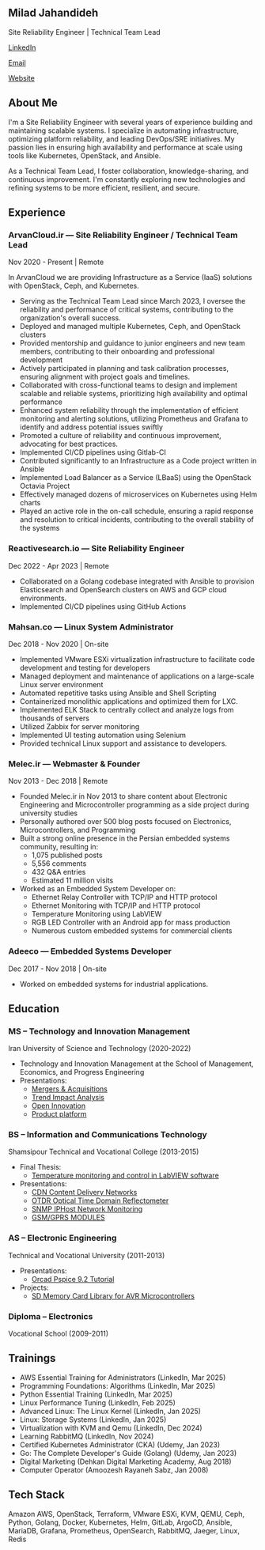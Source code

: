 ## Milad Jahandideh
Site Reliability Engineer | Technical Team Lead

[LinkedIn](https://www.linkedin.com/in/miladjahandideh/)

[Email](mailto:milad.jahandideh.u@gmail.com)

[Website](https://milad.melec.ir/)

## About Me

I'm a Site Reliability Engineer with several years of experience building and maintaining scalable systems. I specialize in automating infrastructure, optimizing platform reliability, and leading DevOps/SRE initiatives. My passion lies in ensuring high availability and performance at scale using tools like Kubernetes, OpenStack, and Ansible.

As a Technical Team Lead, I foster collaboration, knowledge-sharing, and continuous improvement. I'm constantly exploring new technologies and refining systems to be more efficient, resilient, and secure.

## Experience

### ArvanCloud.ir — Site Reliability Engineer / Technical Team Lead

Nov 2020 - Present | Remote

In ArvanCloud we are providing Infrastructure as a Service (IaaS) solutions with OpenStack, Ceph, and Kubernetes.

-   Serving as the Technical Team Lead since March 2023, I oversee the reliability and performance of critical systems, contributing to the organization's overall success.
-   Deployed and managed multiple Kubernetes, Ceph, and OpenStack clusters
-   Provided mentorship and guidance to junior engineers and new team members, contributing to their onboarding and professional development
-   Actively participated in planning and task calibration processes, ensuring alignment with project goals and timelines.
-   Collaborated with cross-functional teams to design and implement scalable and reliable systems, prioritizing high availability and optimal performance
-   Enhanced system reliability through the implementation of efficient monitoring and alerting solutions, utilizing Prometheus and Grafana to identify and address potential issues swiftly
-   Promoted a culture of reliability and continuous improvement, advocating for best practices.
-   Implemented CI/CD pipelines using Gitlab-CI
-   Contributed significantly to an Infrastructure as a Code project written in Ansible
-   Implemented Load Balancer as a Service (LBaaS) using the OpenStack Octavia Project
-   Effectively managed dozens of microservices on Kubernetes using Helm charts
-   Played an active role in the on-call schedule, ensuring a rapid response and resolution to critical incidents, contributing to the overall stability of the systems
### Reactivesearch.io — Site Reliability Engineer

Dec 2022 - Apr 2023 | Remote

-   Collaborated on a Golang codebase integrated with Ansible to provision Elasticsearch and OpenSearch clusters on AWS and GCP cloud environments.
-   Implemented CI/CD pipelines using GitHub Actions
### Mahsan.co — Linux System Administrator

Dec 2018 - Nov 2020 | On-site

-   Implemented VMware ESXi virtualization infrastructure to facilitate code development and testing for developers
-   Managed deployment and maintenance of applications on a large-scale Linux server environment
-   Automated repetitive tasks using Ansible and Shell Scripting
-   Containerized monolithic applications and optimized them for LXC.
-   Implemented ELK Stack to centrally collect and analyze logs from thousands of servers
-   Utilized Zabbix for server monitoring
-   Implemented UI testing automation using Selenium
-   Provided technical Linux support and assistance to developers.
### Melec.ir — Webmaster & Founder

Nov 2013 - Dec 2018 | Remote

-   Founded Melec.ir in Nov 2013 to share content about Electronic Engineering and Microcontroller programming as a side project during university studies
-   Personally authored over 500 blog posts focused on Electronics, Microcontrollers, and Programming
-   Built a strong online presence in the Persian embedded systems community, resulting in:
    -   1,075 published posts
    -   5,556 comments
    -   432 Q&A entries
    -   Estimated 11 million visits
-   Worked as an Embedded System Developer on:
    -   Ethernet Relay Controller with TCP/IP and HTTP protocol
    -   Ethernet Monitoring with TCP/IP and HTTP protocol
    -   Temperature Monitoring using LabVIEW
    -   RGB LED Controller with an Android app for mass production
    -   Numerous custom embedded systems for commercial clients
### Adeeco — Embedded Systems Developer

Dec 2017 - Nov 2018 | On-site

-   Worked on embedded systems for industrial applications.


## Education

### MS – Technology and Innovation Management

Iran University of Science and Technology (2020-2022)

-   Technology and Innovation Management at the School of Management, Economics, and Progress Engineering
-   Presentations:
    -   [Mergers & Acquisitions](https://www.slideshare.net/MiladJahandideh/mergers-acquisitions-fa)
    -   [Trend Impact Analysis](https://www.slideshare.net/MiladJahandideh/trend-impact-analysis-248539796)
    -   [Open Innovation](https://www.slideshare.net/MiladJahandideh/6th-generation-innovation)
    -   [Product platform](https://www.slideshare.net/MiladJahandideh/product-platform)

### BS – Information and Communications Technology

Shamsipour Technical and Vocational College (2013-2015)

-   Final Thesis:
    -   [Temperature monitoring and control in LabVIEW software](https://www.slideshare.net/MiladJahandideh/labviewlm35tcontrolmelecpdf)
-   Presentations:
    -   [CDN Content Delivery Networks](https://www.slideshare.net/MiladJahandideh/cdn-content-delivery-networks)
    -   [OTDR Optical Time Domain Reflectometer](https://www.slideshare.net/MiladJahandideh/otdr-optical-time-domain-reflectometer-fa)
    -   [SNMP IPHost Network Monitoring](https://www.slideshare.net/MiladJahandideh/snmp-iphost-network-monitoring)
    -   [GSM/GPRS MODULES](https://www.slideshare.net/MiladJahandideh/gsmgprs-modules)

### AS – Electronic Engineering

Technical and Vocational University (2011-2013)

-   Presentations:
    -   [Orcad Pspice 9.2 Tutorial](https://www.slideshare.net/MiladJahandideh/orcad-pspice-92-tutorial-fa)
-   Projects:
    -   [SD Memory Card Library for AVR Microcontrollers](https://github.com/miladjahandideh/sd-memory-card-library-for-avr-microcontrollers)

### Diploma – Electronics

Vocational School (2009-2011)

## Trainings

-   AWS Essential Training for Administrators (LinkedIn, Mar 2025)
-   Programming Foundations: Algorithms (LinkedIn, Mar 2025)
-   Python Essential Training (LinkedIn, Mar 2025)
-   Linux Performance Tuning (LinkedIn, Feb 2025)
-   Advanced Linux: The Linux Kernel (LinkedIn, Jan 2025)
-   Linux: Storage Systems (LinkedIn, Jan 2025)
-   Virtualization with KVM and Qemu (LinkedIn, Dec 2024)
-   Learning RabbitMQ (LinkedIn, Nov 2024)
-   Certified Kubernetes Administrator (CKA) (Udemy, Jan 2023)
-   Go: The Complete Developer's Guide (Golang) (Udemy, Jan 2023)
-   Digital Marketing (Dehkan Digital Marketing Academy, Aug 2018)
-   Computer Operator (Amoozesh Rayaneh Sabz, Jan 2008)

## Tech Stack

Amazon AWS, OpenStack, Terraform, VMware ESXi, KVM, QEMU, Ceph, Python, Golang, Docker, Kubernetes, Helm, GitLab, ArgoCD, Ansible, MariaDB, Grafana, Prometheus, OpenSearch, RabbitMQ, Jaeger, Linux, Redis